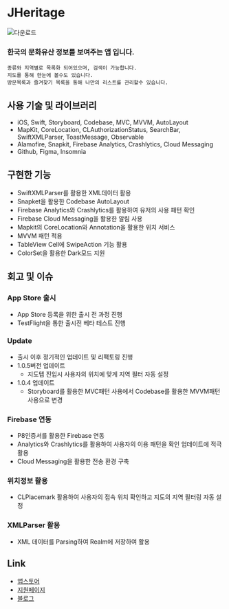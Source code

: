 # JHeritage
![다운로드](https://user-images.githubusercontent.com/83900106/157811382-bbcb7bca-30fb-4768-b8f3-8c3d65b1ada1.jpeg)
### 한국의 문화유산 정보를 보여주는 앱 입니다.
    종류와 지역별로 목록화 되어있으며, 검색이 가능합니다.    
    지도를 통해 한눈에 볼수도 있습니다.    
    방문목록과 즐겨찾기 목록을 통해 나만의 리스트를 관리할수 있습니다.

## 사용 기술 및 라이브러리
  * iOS, Swift, Storyboard, Codebase, MVC, MVVM, AutoLayout
  * MapKit, CoreLocation, CLAuthorizationStatus, SearchBar, SwiftXMLParser, ToastMessage, Observable
  * Alamofire, Snapkit, Firebase Analytics, Crashlytics, Cloud Messaging 
  * Github, Figma, Insomnia

## 구현한 기능
  * SwiftXMLParser를 활용한 XML데이터 활용
  * Snapket을 활용한 Codebase AutoLayout
  * Firebase Analytics와 Crashlytics를 활용하여 유저의 사용 패턴 확인
  * Firebase Cloud Messaging을 활용한 알림 사용
  * Mapkit의 CoreLocation와 Annotation을 활용한 위치 서비스
  * MVVM 패턴 적용
  * TableView Cell에 SwipeAction 기능 활용
  * ColorSet을 활용한 Dark모드 지원

## 회고 및 이슈
### App Store 출시
  * App Store 등록을 위한 출시 전 과정 진행
  * TestFlight을 통한 출시전 베타 테스트 진행

### Update
  * 출시 이후 정기적인 업데이트 및 리팩토링 진행
  * 1.0.5버전 업데이트
     * 지도텝 진입시 사용자의 위치에 맞게 지역 필터 자동 설정
  * 1.0.4 업데이트 
     * Storyboard를 활용한 MVC패턴 사용에서 Codebase를 활용한 MVVM패턴 사용으로 변경

### Firebase 연동
  * P8인증서를 활용한 Firebase 연동
  * Analytics와 Crashlytics를 활용하여 사용자의 이용 패턴을 확인 업데이트에 적극 활용
  * Cloud Messaging을 활용한 전송 환경 구축

### 위치정보 활용
  * CLPlacemark 활용하여 사용자의 접속 위치 확인하고 지도의 지역 필터링 자동 설정

### XMLParser 활용
  * XML 데이터를 Parsing하여 Realm에 저장하여 활용 

## Link
 * [앱스토어](https://apps.apple.com/kr/app/우리동네-문화유산/id1596845419)
 * [지원페이지](https://foamy-cloche-5c7.notion.site/1574978a39894f489ffdd4af591c9a32)
 * [블로그](https://teiresias.tistory.com/4)
